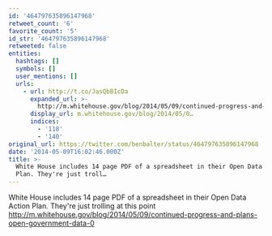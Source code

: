 ```yaml
---
id: '464797635896147968'
retweet_count: '6'
favorite_count: '5'
id_str: '464797635896147968'
retweeted: false
entities:
  hashtags: []
  symbols: []
  user_mentions: []
  urls:
    - url: http://t.co/JasQbBIcDa
      expanded_url: >-
        http://m.whitehouse.gov/blog/2014/05/09/continued-progress-and-plans-open-government-data-0
      display_url: m.whitehouse.gov/blog/2014/05/0…
      indices:
        - '118'
        - '140'
original_url: https://twitter.com/benbalter/status/464797635896147968
date: '2014-05-09T16:02:46.000Z'
title: >-
  White House includes 14 page PDF of a spreadsheet in their Open Data Action
  Plan. They're just troll…
---
```


White House includes 14 page PDF of a spreadsheet in their Open Data Action Plan. They're just trolling at this point http://m.whitehouse.gov/blog/2014/05/09/continued-progress-and-plans-open-government-data-0